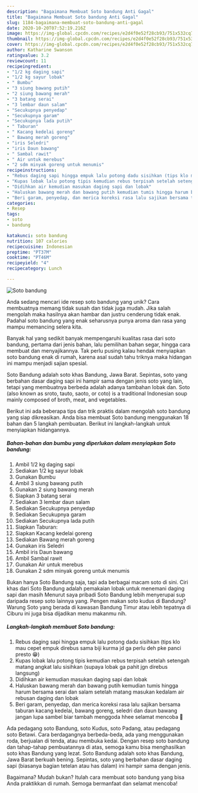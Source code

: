 ```yaml
---
description: "Bagaimana Membuat Soto bandung Anti Gagal"
title: "Bagaimana Membuat Soto bandung Anti Gagal"
slug: 1184-bagaimana-membuat-soto-bandung-anti-gagal
date: 2020-10-20T07:52:19.216Z
image: https://img-global.cpcdn.com/recipes/e2d4f0e52f28cb93/751x532cq70/soto-bandung-foto-resep-utama.jpg
thumbnail: https://img-global.cpcdn.com/recipes/e2d4f0e52f28cb93/751x532cq70/soto-bandung-foto-resep-utama.jpg
cover: https://img-global.cpcdn.com/recipes/e2d4f0e52f28cb93/751x532cq70/soto-bandung-foto-resep-utama.jpg
author: Katharine Swanson
ratingvalue: 3.2
reviewcount: 11
recipeingredient:
- "1/2 kg daging sapi"
- "1/2 kg sayur lobak"
- " Bumbu"
- "3 siung bawang putih"
- "2 siung bawang merah"
- "3 batang serai"
- "3 lembar daun salam"
- "Secukupnya penyedap"
- "Secukupnya garam"
- "Secukupnya lada putih"
- " Taburan"
- " Kacang kedelai goreng"
- " Bawang merah goreng"
- "iris Seledri"
- "iris Daun bawang"
- " Sambal rawit"
- " Air untuk merebus"
- "2 sdm minyak goreng untuk menumis"
recipeinstructions:
- "Rebus daging sapi hingga empuk lalu potong dadu sisihkan (tips klo mau cepet empuk direbus sama biji kurma jd ga perlu deh pke panci presto 😁)"
- "Kupas lobak lalu potong tipis kemudian rebus terpisah setelah setengah matang angkat lalu sisihkan (supaya lobak ga pahit jgn direbus langsung)"
- "Didihkan air kemudian masukan daging sapi dan lobak"
- "Haluskan bawang merah dan bawang putih kemudian tumis hingga harum bersama serai dan salam setelah matang masukan kedalam air rebusan daging dan lobak"
- "Beri garam, penyedap, dan merica koreksi rasa lalu sajikan bersama taburan kacang kedelai, bawang goreng, seledri dan daun bawang jangan lupa sambel biar tambah menggoda hhee selamat mencoba 🤗"
categories:
- Resep
tags:
- soto
- bandung

katakunci: soto bandung 
nutrition: 107 calories
recipecuisine: Indonesian
preptime: "PT37M"
cooktime: "PT46M"
recipeyield: "4"
recipecategory: Lunch

---
```



![Soto bandung](https://img-global.cpcdn.com/recipes/e2d4f0e52f28cb93/751x532cq70/soto-bandung-foto-resep-utama.jpg)

Anda sedang mencari ide resep soto bandung yang unik? Cara membuatnya memang tidak susah dan tidak juga mudah. Jika salah mengolah maka hasilnya akan hambar dan justru cenderung tidak enak. Padahal soto bandung yang enak seharusnya punya aroma dan rasa yang mampu memancing selera kita.

Banyak hal yang sedikit banyak mempengaruhi kualitas rasa dari soto bandung, pertama dari jenis bahan, lalu pemilihan bahan segar, hingga cara membuat dan menyajikannya. Tak perlu pusing kalau hendak menyiapkan soto bandung enak di rumah, karena asal sudah tahu triknya maka hidangan ini mampu menjadi sajian spesial.

Soto Bandung adalah soto khas Bandung, Jawa Barat. Sepintas, soto yang berbahan dasar daging sapi ini hampir sama dengan jenis soto yang lain, tetapi yang membuatnya berbeda adalah adanya tambahan lobak dan. Soto (also known as sroto, tauto, saoto, or coto) is a traditional Indonesian soup mainly composed of broth, meat, and vegetables.


Berikut ini ada beberapa tips dan trik praktis dalam mengolah soto bandung yang siap dikreasikan. Anda bisa membuat Soto bandung menggunakan 18 bahan dan 5 langkah pembuatan. Berikut ini langkah-langkah untuk menyiapkan hidangannya.

<!--inarticleads1-->

##### Bahan-bahan dan bumbu yang diperlukan dalam menyiapkan Soto bandung:

1. Ambil 1/2 kg daging sapi
1. Sediakan 1/2 kg sayur lobak
1. Gunakan  Bumbu
1. Ambil 3 siung bawang putih
1. Gunakan 2 siung bawang merah
1. Siapkan 3 batang serai
1. Sediakan 3 lembar daun salam
1. Sediakan Secukupnya penyedap
1. Sediakan Secukupnya garam
1. Sediakan Secukupnya lada putih
1. Siapkan  Taburan:
1. Siapkan  Kacang kedelai goreng
1. Sediakan  Bawang merah goreng
1. Gunakan iris Seledri
1. Ambil iris Daun bawang
1. Ambil  Sambal rawit
1. Gunakan  Air untuk merebus
1. Gunakan 2 sdm minyak goreng untuk menumis


Bukan hanya Soto Bandung saja, tapi ada berbagai macam soto di sini. Ciri khas dari Soto Bandung adalah pemakaian lobak untuk menemani daging sapi dan masih Menurut saya pribadi Soto Bandung lebih menyerupai sup daripada resep soto lainnya yang. Pengen makan soto kudus di Bandung? Warung Soto yang berada di kawasan Bandung Timur atau lebih tepatnya di Ciburu ini juga bisa dijadikan menu makanmu nih. 

<!--inarticleads2-->

##### Langkah-langkah membuat Soto bandung:

1. Rebus daging sapi hingga empuk lalu potong dadu sisihkan (tips klo mau cepet empuk direbus sama biji kurma jd ga perlu deh pke panci presto 😁)
1. Kupas lobak lalu potong tipis kemudian rebus terpisah setelah setengah matang angkat lalu sisihkan (supaya lobak ga pahit jgn direbus langsung)
1. Didihkan air kemudian masukan daging sapi dan lobak
1. Haluskan bawang merah dan bawang putih kemudian tumis hingga harum bersama serai dan salam setelah matang masukan kedalam air rebusan daging dan lobak
1. Beri garam, penyedap, dan merica koreksi rasa lalu sajikan bersama taburan kacang kedelai, bawang goreng, seledri dan daun bawang jangan lupa sambel biar tambah menggoda hhee selamat mencoba 🤗


Ada pedagang soto Bandung, soto Kudus, soto Padang, atau pedagang soto Betawi. Cara berdagangnya berbeda-beda, ada yang menggunakan roda, berjualan di tenda, atau membuka kedai. Dengan resep soto bandung dan tahap-tahap pembuatannya di atas, semoga kamu bisa menghasilkan soto khas Bandung yang lezat. Soto Bandung adalah soto khas Bandung, Jawa Barat berkuah bening. Sepintas, soto yang berbahan dasar daging sapi (biasanya bagian tetelan atau has dalam) ini hampir sama dengan jenis. 

Bagaimana? Mudah bukan? Itulah cara membuat soto bandung yang bisa Anda praktikkan di rumah. Semoga bermanfaat dan selamat mencoba!
